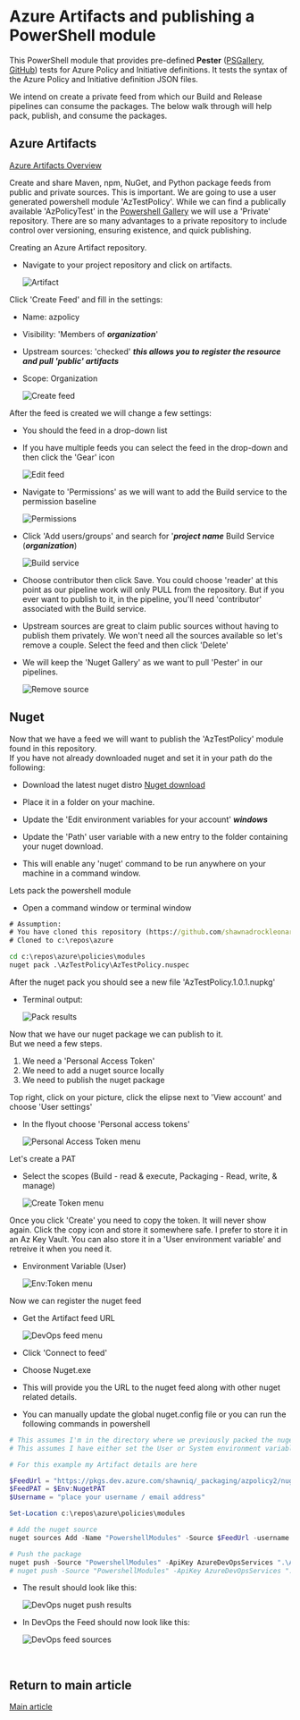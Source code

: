 # Azure Artifacts and publishing a PowerShell module

This PowerShell module that provides pre-defined **Pester**  ([PSGallery](https://www.powershellgallery.com/packages/Pester/), [GitHub](https://github.com/Pester/Pester)) tests for Azure Policy and Initiative definitions.  It tests the syntax of the Azure Policy and Initiative definition JSON files.

We intend on create a private feed from which our Build and Release pipelines can consume the packages.  The below walk through will help pack, publish, and consume the packages.

## Azure Artifacts

[Azure Artifacts Overview](https://azure.microsoft.com/en-us/services/devops/artifacts/)

Create and share Maven, npm, NuGet, and Python package feeds from public and private sources.  This is important.  We are going to use a user generated powershell module 'AzTestPolicy'.   While we can find a publically available 'AzPolicyTest' in the [Powershell Gallery](https://www.powershellgallery.com/) we will use a 'Private' repository.  There are so many advantages to a private repository to include control over versioning, ensuring existence, and quick publishing.  

Creating an Azure Artifact repository.

- Navigate to your project repository and click on artifacts.

    ![Artifact](./docs/devops01.png)

Click 'Create Feed' and fill in the settings:

- Name: azpolicy
- Visibility: 'Members of ***organization***'
- Upstream sources: 'checked' ***this allows you to register the resource and pull 'public' artifacts***
- Scope: Organization

    ![Create feed](./docs/devops02.png)

After the feed is created we will change a few settings:

- You should the feed in a drop-down list
- If you have multiple feeds you can select the feed in the drop-down and then click the 'Gear' icon

    ![Edit feed](./docs/devops03.png)

- Navigate to 'Permissions' as we will want to add the Build service to the permission baseline

    ![Permissions](./docs/devops04.png)

- Click 'Add users/groups' and search for '***project name*** Build Service (***organization***)

    ![Build service](./docs/devops05.png)

- Choose contributor then click Save.  You could choose 'reader' at this point as our pipeline work will only PULL from the repository.  But if you ever want to publish to it, in the pipeline, you'll need 'contributor' associated with the Build service.
- Upstream sources are great to claim public sources without having to publish them privately.  We won't need all the sources available so let's remove a couple.  Select the feed and then click 'Delete'
- We will keep the 'Nuget Gallery' as we want to pull 'Pester' in our pipelines.

    ![Remove source](./docs/devops06.png)

## Nuget

Now that we have a feed we will want to publish the 'AzTestPolicy' module found in this repository.  
If you have not already downloaded nuget and set it in your path do the following:

- Download the latest nuget distro [Nuget download](https://www.nuget.org/downloads)

- Place it in a folder on your machine.
- Update the 'Edit environment variables for your account' ***windows***
- Update the 'Path' user variable with a new entry to the folder containing your nuget download.
- This will enable any 'nuget' command to be run anywhere on your machine in a command window.

Lets pack the powershell module

- Open a command window or terminal window

```cmd
# Assumption:
# You have cloned this repository (https://github.com/shawnadrockleonard/Azure)
# Cloned to c:\repos\azure

cd c:\repos\azure\policies\modules
nuget pack .\AzTestPolicy\AzTestPolicy.nuspec
```

After the nuget pack you should see a new file 'AzTestPolicy.1.0.1.nupkg'

- Terminal output:

    ![Pack results](./docs/nugetpub01.png)

Now that we have our nuget package we can publish to it.  
But we need a few steps.

1. We need a 'Personal Access Token'
1. We need to add a nuget source locally
1. We need to publish the nuget package

Top right, click on your picture, click the elipse next to 'View account' and choose 'User settings'

- In the flyout choose 'Personal access tokens'

    ![Personal Access Token menu](./docs/nugetpub03.png)

Let's create a PAT

- Select the scopes (Build - read & execute, Packaging - Read, write, & manage)

    ![Create Token menu](./docs/nugetpub04.png)

Once you click 'Create' you need to copy the token.  It will never show again.  Click the copy icon and store it somewhere safe.  I prefer to store it in an Az Key Vault.  You can also store it in a 'User environment variable' and retreive it when you need it.  

- Environment Variable (User)

    ![Env:Token menu](./docs/nugetpub05.png)

Now we can register the nuget feed

- Get the Artifact feed URL

    ![DevOps feed menu](./docs/devopsfeed01.png)

- Click 'Connect to feed'
- Choose Nuget.exe
- This will provide you the URL to the nuget feed along with other nuget related details.
- You can manually update the global nuget.config file or you can run the following commands in powershell

```powershell
# This assumes I'm in the directory where we previously packed the nuget package
# This assumes I have either set the User or System environment variable 'NugetPAT' with my Personal Access Token

# For this example my Artifact details are here

$FeedUrl = "https://pkgs.dev.azure.com/shawniq/_packaging/azpolicy2/nuget/v3/index.json"
$FeedPAT = $Env:NugetPAT
$Username = "place your username / email address"

Set-Location c:\repos\azure\policies\modules

# Add the nuget source
nuget sources Add -Name "PowershellModules" -Source $FeedUrl -username $Username -password $FeedPAT

# Push the package
nuget push -Source "PowershellModules" -ApiKey AzureDevOpsServices ".\AzTestPolicy.1.0.1.nupkg"
# nuget push -Source "PowershellModules" -ApiKey AzureDevOpsServices ".\pester.4.7.0.nupkg"

```

- The result should look like this:

    ![DevOps nuget push results](./docs/devopsfeed02.png)

- In DevOps the Feed should now look like this:

    ![DevOps feed sources](./docs/devopsfeed03.png)


&nbsp;

## Return to main article

[Main article](./readme.md#step-02-service-principals)
